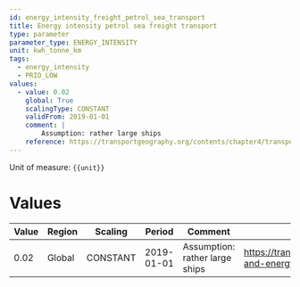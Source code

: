 ```yaml
---
id: energy_intensity_freight_petrol_sea_transport
title: Energy intensity petrol sea freight transport
type: parameter
parameter_type: ENERGY_INTENSITY
unit: kwh_tonne_km
tags:
  - energy_intensity
  - PRIO_LOW
values:
  - value: 0.02
    global: True
    scalingType: CONSTANT
    validFrom: 2019-01-01
    comment: |
        Assumption: rather large ships
    reference: https://transportgeography.org/contents/chapter4/transportation-and-energy/fuel-consumption-containerships/
---
```



Unit of measure: `{{unit}}`


# Values


| Value | Region | Scaling | Period | Comment | Reference |
|-------|--------|---------|--------|---------|-----------|
| 0.02 | Global | CONSTANT | 2019-01-01 | Assumption: rather large ships | https://transportgeography.org/contents/chapter4/transportation-and-energy/fuel-consumption-containerships/ |


